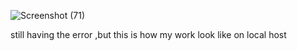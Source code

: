 ![Screenshot (71)](https://github.com/user-attachments/assets/5aff93be-7084-4233-9e2f-312f9841b995)

still having the error ,but this is how my work look like on local host
